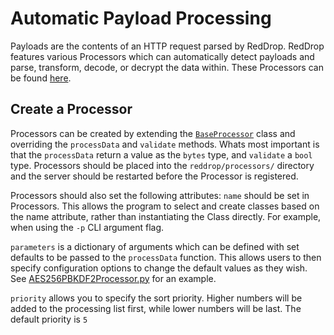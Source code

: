 # Automatic Payload Processing
Payloads are the contents of an HTTP request parsed by RedDrop. RedDrop features various Processors which can automatically detect payloads and parse, transform, decode, or decrypt the data within. These Processors can be found [here](../redrop/processors/). 

## Create a Processor
Processors can be created by extending the [`BaseProcessor`](../reddrop/processors/BaseProcessor.py) class and overriding the `processData` and `validate` methods. Whats most important is that the `processData` return a value as the `bytes` type, and `validate` a `bool` type. Processors should be placed into the `reddrop/processors/` directory and the server should be restarted before the Processor is registered. 

Processors should also set the following attributes:
`name` should be set in Processors. This allows the program to select and create classes based on the name attribute,
rather than instantiating the Class directly. For example, when using the `-p` CLI argument flag.

`parameters` is a dictionary of arguments which can be defined with set defaults to be passed to the `processData` function. 
This allows users to then specify configuration options to change the default values as they wish. See [AES256PBKDF2Processor.py](../reddrop/processors/AES256PBKDF2Processor.py) for an example.

`priority` allows you to specify the sort priority. Higher numbers will be added to the processing list first, while lower numbers will be last. The default priority  is `5`